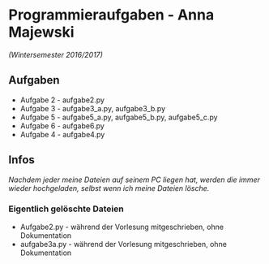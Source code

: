 # Programmieraufgaben - Anna Majewski
*(Wintersemester 2016/2017)*

## Aufgaben
+ Aufgabe 2 - aufgabe2.py
+ Aufgabe 3 - aufgabe3_a.py, aufgabe3_b.py
+ Aufgabe 5 - aufgabe5_a.py, aufgabe5_b.py, aufgabe5_c.py
+ Aufgabe 6 - aufgabe6.py
+ Aufgabe 4 - aufgabe4.py

## Infos
*Nachdem jeder meine Dateien auf seinem PC liegen hat,
werden die immer wieder hochgeladen, selbst wenn ich meine Dateien lösche.*

### Eigentlich gelöschte Dateien
+ Aufgabe2.py - während der Vorlesung mitgeschrieben, ohne Dokumentation
+ aufgabe3a.py - während der Vorlesung mitgeschrieben, ohne Dokumentation
